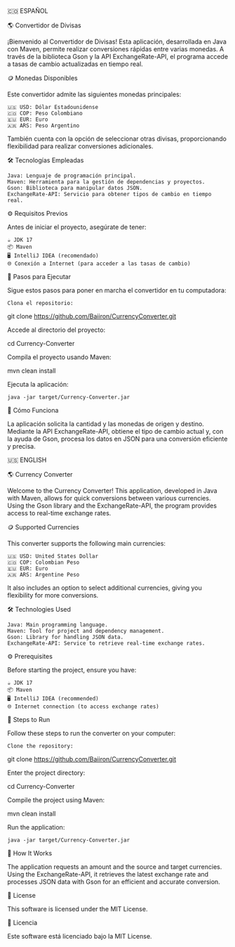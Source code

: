 🇨🇴 ESPAÑOL

🌎 Convertidor de Divisas

¡Bienvenido al Convertidor de Divisas! Esta aplicación, desarrollada en Java con Maven, permite realizar conversiones rápidas entre varias monedas. A través de la biblioteca Gson y la API ExchangeRate-API, el programa accede a tasas de cambio actualizadas en tiempo real.

🪙 Monedas Disponibles

Este convertidor admite las siguientes monedas principales:

    🇺🇸 USD: Dólar Estadounidense
    🇨🇴 COP: Peso Colombiano
    🇪🇺 EUR: Euro
    🇦🇷 ARS: Peso Argentino

También cuenta con la opción de seleccionar otras divisas, proporcionando flexibilidad para realizar conversiones adicionales.

🛠️ Tecnologías Empleadas

    Java: Lenguaje de programación principal.
    Maven: Herramienta para la gestión de dependencias y proyectos.
    Gson: Biblioteca para manipular datos JSON.
    ExchangeRate-API: Servicio para obtener tipos de cambio en tiempo real.

⚙️ Requisitos Previos

Antes de iniciar el proyecto, asegúrate de tener:

    ☕ JDK 17
    📦 Maven
    🖥️ IntelliJ IDEA (recomendado)
    🌐 Conexión a Internet (para acceder a las tasas de cambio)

🚀 Pasos para Ejecutar

Sigue estos pasos para poner en marcha el convertidor en tu computadora:

    Clona el repositorio:

git clone https://github.com/Baiiron/CurrencyConverter.git

Accede al directorio del proyecto:

cd Currency-Converter

Compila el proyecto usando Maven:

mvn clean install

Ejecuta la aplicación:

    java -jar target/Currency-Converter.jar

🔄 Cómo Funciona

La aplicación solicita la cantidad y las monedas de origen y destino. Mediante la API ExchangeRate-API, obtiene el tipo de cambio actual y, con la ayuda de Gson, procesa los datos en JSON para una conversión eficiente y precisa.


🇺🇸 ENGLISH

🌎 Currency Converter

Welcome to the Currency Converter! This application, developed in Java with Maven, allows for quick conversions between various currencies. Using the Gson library and the ExchangeRate-API, the program provides access to real-time exchange rates.

🪙 Supported Currencies

This converter supports the following main currencies:

    🇺🇸 USD: United States Dollar
    🇨🇴 COP: Colombian Peso
    🇪🇺 EUR: Euro
    🇦🇷 ARS: Argentine Peso

It also includes an option to select additional currencies, giving you flexibility for more conversions.

🛠️ Technologies Used

    Java: Main programming language.
    Maven: Tool for project and dependency management.
    Gson: Library for handling JSON data.
    ExchangeRate-API: Service to retrieve real-time exchange rates.

⚙️ Prerequisites

Before starting the project, ensure you have:

    ☕ JDK 17
    📦 Maven
    🖥️ IntelliJ IDEA (recommended)
    🌐 Internet connection (to access exchange rates)

🚀 Steps to Run

Follow these steps to run the converter on your computer:

    Clone the repository:

git clone https://github.com/Baiiron/CurrencyConverter.git

Enter the project directory:

cd Currency-Converter

Compile the project using Maven:

mvn clean install

Run the application:

    java -jar target/Currency-Converter.jar

🔄 How It Works

The application requests an amount and the source and target currencies. Using the ExchangeRate-API, it retrieves the latest exchange rate and processes JSON data with Gson for an efficient and accurate conversion.

📝 License

This software is licensed under the MIT License.

📝 Licencia

Este software está licenciado bajo la MIT License.
